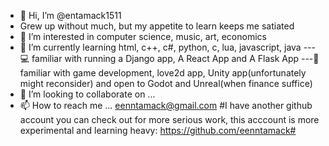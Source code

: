 - 👋 Hi, I’m @entamack1511
- Grew up without much, but my appetite to learn keeps me satiated
- 👀 I’m interested in computer science, music, art, economics
- 🌱 I’m currently learning html, c++, c#, python, c, lua, javascript, java
---💻 familiar with running a Django app, A React App and A Flask App
---👾 familiar with game development, love2d app, Unity app(unfortunately might reconsider) and 
          open to Godot and Unreal(when finance suffice)
- 💞️ I’m looking to collaborate on ...
- 📫 How to reach me ... eenntamack@gmail.com
#I have another github account you can check out for more serious work, this acccount is more experimental and learning heavy: https://github.com/eenntamack#
<!---
entamack1511/entamack1511 is a ✨ special ✨ repository because its `README.md` (this file) appears on your GitHub profile.
You can click the Preview link to take a look at your changes.
--->
